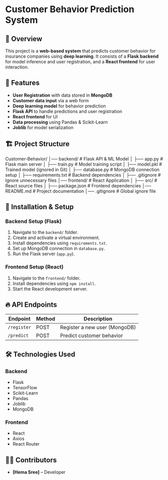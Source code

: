 # Customer Behavior Prediction System

## 🚀 Overview
This project is a **web-based system** that predicts customer behavior for insurance companies using **deep learning**. It consists of a **Flask backend** for model inference and user registration, and a **React frontend** for user interaction.

## 📌 Features
- **User Registration** with data stored in **MongoDB**  
- **Customer data input** via a web form  
- **Deep learning model** for behavior prediction  
- **Flask API** to handle predictions and user registration  
- **React frontend** for UI  
- **Data processing** using Pandas & Scikit-Learn  
- **Joblib** for model serialization  

## 🏗️ Project Structure
Customer-Behavior/ │── backend/ # Flask API & ML Model │ ├── app.py # Flask main server │ ├── train.py # Model training script │ ├── model.pkl # Trained model (ignored in Git) │ ├── database.py # MongoDB connection setup │ ├── requirements.txt # Backend dependencies │ ├── .gitignore # Ignore unnecessary files │── frontend/ # React Application │ ├── src/ # React source files │ ├── package.json # Frontend dependencies │── README.md # Project documentation │── .gitignore # Global ignore file

## 🔧 Installation & Setup

### **Backend Setup (Flask)**
1. Navigate to the `backend/` folder.  
2. Create and activate a virtual environment.  
3. Install dependencies using `requirements.txt`.  
4. Set up MongoDB connection in `database.py`.  
5. Run the Flask server (`app.py`).  

### **Frontend Setup (React)**
1. Navigate to the `frontend/` folder.  
2. Install dependencies using `npm install`.  
3. Start the React development server.  

## 🔥 API Endpoints
| Endpoint        | Method | Description                      |
|----------------|--------|----------------------------------|
| `/register`    | POST   | Register a new user (MongoDB)   |
| `/predict`     | POST   | Predict customer behavior       |

## 🛠️ Technologies Used
### **Backend**
- Flask  
- TensorFlow  
- Scikit-Learn  
- Pandas  
- Joblib  
- MongoDB  

### **Frontend**
- React  
- Axios  
- React Router  

## 👨‍💻 Contributors
- **[Hema Sree]** – Developer  

